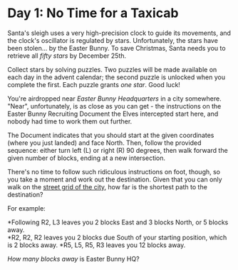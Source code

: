 # Day 1: No Time for a Taxicab

Santa's sleigh uses a very high-precision clock to guide its movements, and the
clock's oscillator is regulated by stars. Unfortunately, the stars have been
stolen... by the Easter Bunny. To save Christmas, Santa needs you to retrieve
all *fifty stars* by December 25th.

Collect stars by solving puzzles. Two puzzles will be made available on each
day in the advent calendar; the second puzzle is unlocked when you complete the
first. Each puzzle grants *one star*. Good luck!

You're airdropped near *Easter Bunny Headquarters* in a city somewhere. "Near",
unfortunately, is as close as you can get - the instructions on the Easter
Bunny Recruiting Document the Elves intercepted start here, and nobody had time
to work them out further.

The Document indicates that you should start at the given coordinates (where
you just landed) and face North. Then, follow the provided sequence: either
turn left (L) or right (R) 90 degrees, then walk forward the given number of
blocks, ending at a new intersection.

There's no time to follow such ridiculous instructions on foot, though, so you
take a moment and work out the destination. Given that you can only walk on the
[street grid of the city][1], how far is the shortest path to the destination?

For example:

*Following R2, L3 leaves you 2 blocks East and 3 blocks North, or 5 blocks
away.  
*R2, R2, R2 leaves you 2 blocks due South of your starting position,
which is 2 blocks away.
*R5, L5, R5, R3 leaves you 12 blocks away.

*How many blocks away* is Easter Bunny HQ?



[1]:https://en.wikipedia.org/wiki/Taxicab_geometry
